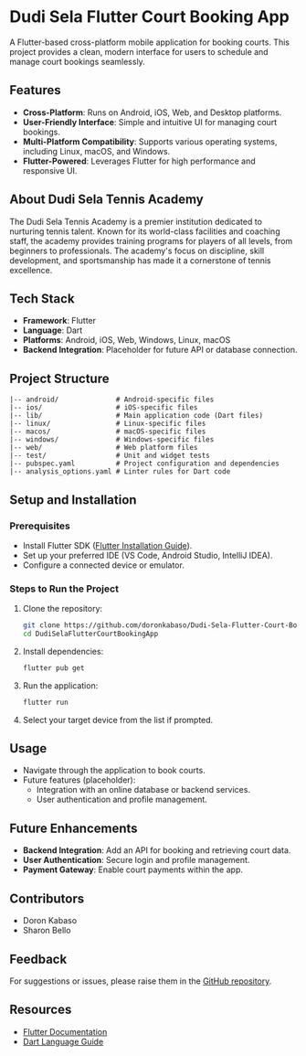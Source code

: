 # Dudi Sela Flutter Court Booking App

A Flutter-based cross-platform mobile application for booking courts. This project provides a clean, modern interface for users to schedule and manage court bookings seamlessly.

## Features

- **Cross-Platform**: Runs on Android, iOS, Web, and Desktop platforms.
- **User-Friendly Interface**: Simple and intuitive UI for managing court bookings.
- **Multi-Platform Compatibility**: Supports various operating systems, including Linux, macOS, and Windows.
- **Flutter-Powered**: Leverages Flutter for high performance and responsive UI.

## About Dudi Sela Tennis Academy

The Dudi Sela Tennis Academy is a premier institution dedicated to nurturing tennis talent. Known for its world-class facilities and coaching staff, the academy provides training programs for players of all levels, from beginners to professionals. The academy's focus on discipline, skill development, and sportsmanship has made it a cornerstone of tennis excellence.

## Tech Stack

- **Framework**: Flutter
- **Language**: Dart
- **Platforms**: Android, iOS, Web, Windows, Linux, macOS
- **Backend Integration**: Placeholder for future API or database connection.

## Project Structure

```plaintext
|-- android/              # Android-specific files
|-- ios/                  # iOS-specific files
|-- lib/                  # Main application code (Dart files)
|-- linux/                # Linux-specific files
|-- macos/                # macOS-specific files
|-- windows/              # Windows-specific files
|-- web/                  # Web platform files
|-- test/                 # Unit and widget tests
|-- pubspec.yaml          # Project configuration and dependencies
|-- analysis_options.yaml # Linter rules for Dart code
```

## Setup and Installation

### Prerequisites

- Install Flutter SDK ([Flutter Installation Guide](https://docs.flutter.dev/get-started/install)).
- Set up your preferred IDE (VS Code, Android Studio, IntelliJ IDEA).
- Configure a connected device or emulator.

### Steps to Run the Project

1. Clone the repository:

   ```bash
   git clone https://github.com/doronkabaso/Dudi-Sela-Flutter-Court-Booking-App.git
   cd DudiSelaFlutterCourtBookingApp
   ```

2. Install dependencies:

   ```bash
   flutter pub get
   ```

3. Run the application:

   ```bash
   flutter run
   ```

4. Select your target device from the list if prompted.

## Usage

- Navigate through the application to book courts.
- Future features (placeholder):
  - Integration with an online database or backend services.
  - User authentication and profile management.

## Future Enhancements

- **Backend Integration**: Add an API for booking and retrieving court data.
- **User Authentication**: Secure login and profile management.
- **Payment Gateway**: Enable court payments within the app.

## Contributors

- Doron Kabaso
- Sharon Bello

## Feedback

For suggestions or issues, please raise them in the [GitHub repository](https://github.com/doronkabaso/Dudi-Sela-Flutter-Court-Booking-App/issues).

## Resources

- [Flutter Documentation](https://flutter.dev/docs)
- [Dart Language Guide](https://dart.dev/guides)

